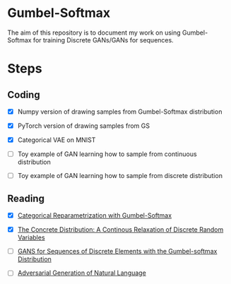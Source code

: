 # Gumbel-Softmax
The aim of this repository is to document my work on using Gumbel-Softmax for training Discrete GANs/GANs for sequences. 

# Steps
## Coding
- [x] Numpy version of drawing samples from Gumbel-Softmax distribution
- [x] PyTorch version of drawing samples from GS
- [x] Categorical VAE on MNIST
- [ ] Toy example of GAN learning how to sample from continuous distribution
- [ ] Toy example of GAN learning how to sample from discrete distribution


## Reading 
- [x] [Categorical Reparametrization with Gumbel-Softmax](https://arxiv.org/pdf/1611.01144.pdf)
- [x] [The Concrete Distribution: A Continous Relaxation of Discrete Random Variables](https://arxiv.org/pdf/1611.00712.pdf)
- [ ] [GANS for Sequences of Discrete Elements with the Gumbel-softmax Distribution](https://arxiv.org/pdf/1611.04051.pdf)
- [ ] [Adversarial Generation of Natural Language](https://arxiv.org/pdf/1705.10929v1.pdf)

